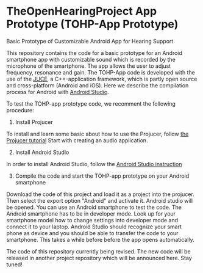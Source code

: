 # TheOpenHearingProject App Prototype (TOHP-App Prototype)
Basic Prototype of Customizable Android App for Hearing Support

This repository contains the code for a basic prototype for an Android smartphone app with customizable sound which is recorded by the microphone of the smartphone. The app allows the user to adjust frequency, resonance and gain. The TOHP-App code is developed with the use of the [JUCE](https://juce.com/), a C++-application framework, which is partly open source and cross-platform (Android and iOS). Here we describe the compilation process for Android with [Android Studio](https://developer.android.com/studio).

To test the TOHP-app prototype code, we recomment the following procedure: 

1. Install Projucer

To install and learn some basic about how to use the Projucer, follow [the Projucer tutorial]( https://docs.juce.com/master/tutorial_new_projucer_project.html/) Start with creating an audio application.


2. Install Android Studio

In order to install Android Studio, follow the [Android Studio instruction](https://developer.android.com/studio)

3. Compile the code and start the TOHP-app prototype on your Android smartphone

Download the code of this project and load it as a project into the projucer. Then select the export option "Android" and activate it. Android studio will be opened. You can use an Android smartphone to test the code. The Android smartphone has to be in developer mode. Look up for your smartphone model how to change settings into developer mode and connect it to your laptop. Android Studio should recognize your smart phone as device and you should be able to transfer the code to your smartphone. This takes a while before before the app opens automatically. 

The code of this repository currently being revised. The new code will be released in another project repository which will be announced here. 
Stay tuned!
